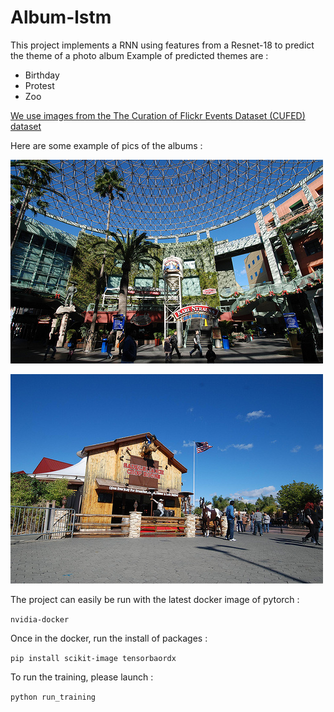 # Album-lstm

This project implements a RNN using features from a Resnet-18 to predict the theme of a photo album
Example of predicted themes are : 
- Birthday
- Protest
- Zoo

[We use images from the The Curation of Flickr Events Dataset (CUFED) dataset](http://acsweb.ucsd.edu/~yuw176/event-curation.html)

Here are some example of pics of the albums :

![Pic1](https://github.com/AdMoR/album-lstm/blob/master/CUFED_mini/images/0_7138083@N04/5271641595.jpg?raw=true "Mall")

![Pic2](https://github.com/AdMoR/album-lstm/blob/master/CUFED_mini/images/0_7138083@N04/5271648275.jpg?raw=true "Travel")


The project can easily be run with the latest docker image of pytorch :

`nvidia-docker `

Once in the docker, run the install of packages :

`pip install scikit-image tensorbaordx`

To run the training, please launch :

 `python run_training`

